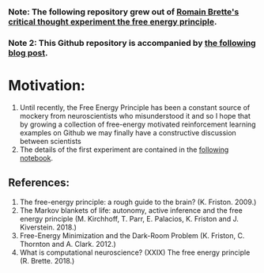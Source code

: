 ### Note: The following repository grew out of [Romain Brette's critical thought experiment the free energy principle](http://romainbrette.fr/what-is-computational-neuroscience-xxix-the-free-energy-principle/). 
### Note 2: This Github repository is accompanied by [the following blog post](http://paulispace.com/statistics/2018/04/07/causal_path_entropy.html). 

# Motivation:

1. Until recently, the Free Energy Principle has been a constant source of mockery from neuroscientists who misunderstood it and so I hope that by growing a collection 
of free-energy motivated reinforcement learning examples on Github we may finally have a constructive discussion between scientists
2. The details of the first experiment are contained in the [following notebook](https://github.com/pauli-space/Free_Energy_experiments/blob/master/simulation.ipynb). 


## References:

1. The free-energy principle: a rough guide to the brain? (K. Friston. 2009.)
2. The Markov blankets of life: autonomy, active inference and the free energy principle (M. Kirchhoff, T. Parr, E. Palacios, K. Friston and J. Kiverstein. 2018.)
3. Free-Energy Minimization and the Dark-Room Problem (K. Friston, C. Thornton and A. Clark. 2012.)
4. What is computational neuroscience? (XXIX) The free energy principle (R. Brette. 2018.)
